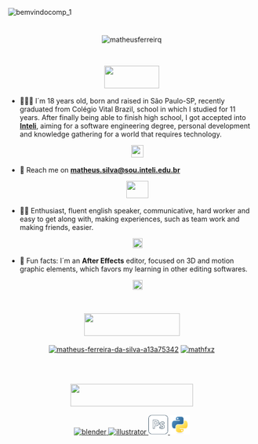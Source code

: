 ![bemvindocomp_1](https://github.com/user-attachments/assets/4825bd7e-61d7-4e3d-b447-2c4f10191ec0)
<h1 align="center"></h1>
<p align="center"> <img src="https://komarev.com/ghpvc/?username=matheusferreirq&label=Profile%20views&color=0e75b6&style=flat" alt="matheusferreirq" /> </p>

<br/>

<p align="center">
  <img width="112" height="46" src="https://github.com/user-attachments/assets/46f292a0-11ad-44a9-8402-8fac3771fc36">
</p>


- ​🧙🏽‍♂️​​ I´m 18 years old, born and raised in São Paulo-SP, recently graduated from Colégio Vital Brazil, school in which I studied for 11 years. After finally being able to finish high school, I got accepted into [**Inteli**](https://www.inteli.edu.br), aiming for a software engineering degree, personal development and knowledge gathering for a world that requires technology. <p align="center"><img src="https://github.com/user-attachments/assets/607f93a2-f93b-4209-891b-870c43240768" width="25" height="25"/>
</p>



- ​​​💬​ Reach me on **matheus.silva@sou.inteli.edu.br** <p align="center"><img src="https://github.com/user-attachments/assets/00ff0d00-fe01-4b4f-b324-d0ab0ee7b476" width="45" height="35"/>


- 👨‍💻​ Enthusiast, fluent english speaker, communicative, hard worker and easy to get along with, making experiences, such as team work and making friends, easier. <p align="center"><img src="https://github.com/user-attachments/assets/57e1f223-47c6-4de1-8e48-82f0b3033c78" width="20" height="20"/>

- 💫​ Fun facts: I´m an **After Effects** editor, focused on 3D and motion graphic elements, which favors my learning in other editing softwares. <p align="center"><img src="https://github.com/user-attachments/assets/c89d97ba-8768-4d12-9a39-22e3bc6a055f" width="20" height="20"/>

<br/>

<p align="center">
  <img width="195" height="46" src="https://github.com/user-attachments/assets/53e55bb2-1516-4fd9-8694-c52b19071555">
</p>

<p align="center">
<a href="https://linkedin.com/in/matheus-ferreira-da-silva-a13a75342" target="blank"><img align="center" src="https://raw.githubusercontent.com/rahuldkjain/github-profile-readme-generator/master/src/images/icons/Social/linked-in-alt.svg" alt="matheus-ferreira-da-silva-a13a75342" height="30" width="40" /></a>
<a href="https://instagram.com/mathfxz" target="blank"><img align="center" src="https://raw.githubusercontent.com/rahuldkjain/github-profile-readme-generator/master/src/images/icons/Social/instagram.svg" alt="mathfxz" height="30" width="40" /></a>
</p>

<br/>
<br/>

<p align="center">
  <img width="250" height="46" src="https://github.com/user-attachments/assets/78bb608a-388f-4eb2-a7a1-e54563b4e5fb">
</p>

<p align="center"> <a href="https://www.blender.org/" target="_blank" rel="noreferrer"> <img src="https://download.blender.org/branding/community/blender_community_badge_white.svg" alt="blender" width="40" height="40"/> </a> <a href="https://www.adobe.com/in/products/illustrator.html" target="_blank" rel="noreferrer"> <img src="https://www.vectorlogo.zone/logos/adobe_illustrator/adobe_illustrator-icon.svg" alt="illustrator" width="40" height="40"/> </a> <a href="https://www.photoshop.com/en" target="_blank" rel="noreferrer"> <img src="https://raw.githubusercontent.com/devicons/devicon/master/icons/photoshop/photoshop-line.svg" alt="photoshop" width="40" height="40"/> </a> <a href="https://www.python.org" target="_blank" rel="noreferrer"> <img src="https://raw.githubusercontent.com/devicons/devicon/master/icons/python/python-original.svg" alt="python" width="40" height="40"/> </a> </p>
